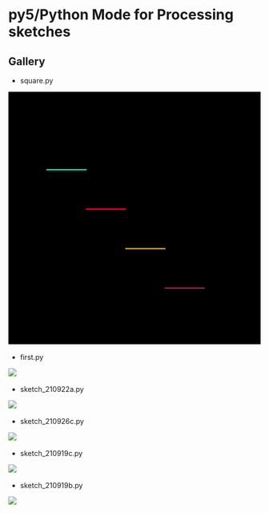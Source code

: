 # py5/Python Mode for Processing sketches

## Gallery

- square.py
<img src="./gifs/square_2.gif">

- first.py
<img src="./gifs/first.gif">

- sketch_210922a.py
<img src="./gifs/sketch_210922a.gif">

- sketch_210926c.py
<img src="./gifs/sketch_210926c.gif">

- sketch_210919c.py
<img src="./gifs/sketch_210919c.gif">

- sketch_210919b.py
<img src="./gifs/sketch_210919b.gif">
